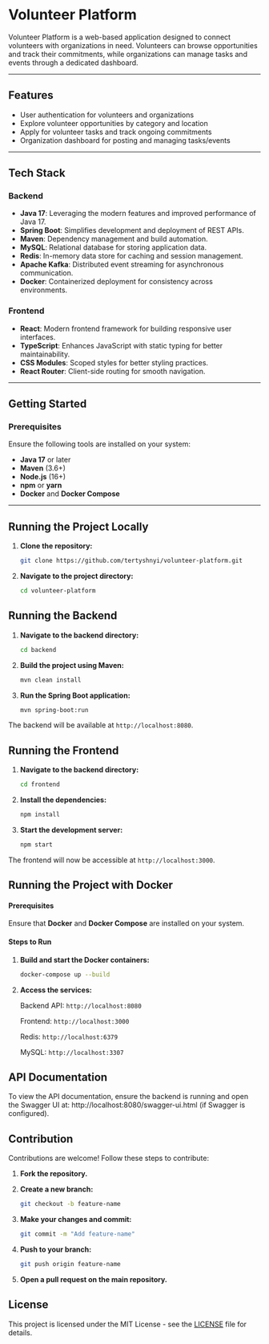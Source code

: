 ﻿# Volunteer Platform

Volunteer Platform is a web-based application designed to connect volunteers with organizations in need. Volunteers can browse opportunities and track their commitments, while organizations can manage tasks and events through a dedicated dashboard.

---

## **Features**
- User authentication for volunteers and organizations
- Explore volunteer opportunities by category and location
- Apply for volunteer tasks and track ongoing commitments
- Organization dashboard for posting and managing tasks/events

---

## **Tech Stack**

### **Backend**
- **Java 17**: Leveraging the modern features and improved performance of Java 17.
- **Spring Boot**: Simplifies development and deployment of REST APIs.
- **Maven**: Dependency management and build automation.
- **MySQL**: Relational database for storing application data.
- **Redis**: In-memory data store for caching and session management.
- **Apache Kafka**: Distributed event streaming for asynchronous communication.
- **Docker**: Containerized deployment for consistency across environments.

### **Frontend**
- **React**: Modern frontend framework for building responsive user interfaces.
- **TypeScript**: Enhances JavaScript with static typing for better maintainability.
- **CSS Modules**: Scoped styles for better styling practices.
- **React Router**: Client-side routing for smooth navigation.

---

## **Getting Started**

### **Prerequisites**
Ensure the following tools are installed on your system:
- **Java 17** or later
- **Maven** (3.6+)
- **Node.js** (16+)
- **npm** or **yarn**
- **Docker** and **Docker Compose**

---

## **Running the Project Locally**

1. **Clone the repository:**

    ```bash
    git clone https://github.com/tertyshnyi/volunteer-platform.git
    ```

2. **Navigate to the project directory:**

    ```bash
    cd volunteer-platform
    ```
## **Running the Backend**

1. **Navigate to the backend directory:**

    ```bash
    cd backend
    ```

2. **Build the project using Maven:**

    ```bash
    mvn clean install
    ```

3. **Run the Spring Boot application:**

    ```bash
    mvn spring-boot:run
    ```

The backend will be available at `http://localhost:8080`.

## **Running the Frontend**

1. **Navigate to the backend directory:**

    ```bash
    cd frontend
    ```
2. **Install the dependencies:**

   ```bash
   npm install
   ``` 

3. **Start the development server:**

   ```bash
   npm start
   ``` 

The frontend will now be accessible at `http://localhost:3000`.

## **Running the Project with Docker**

#### **Prerequisites**
Ensure that **Docker** and **Docker Compose** are installed on your system.

#### **Steps to Run**

1. **Build and start the Docker containers:**
   ```bash
   docker-compose up --build
   ```

2. **Access the services:**
   
   Backend API: `http://localhost:8080`
   
   Frontend: `http://localhost:3000`
   
   Redis: `http://localhost:6379`
   
   MySQL: `http://localhost:3307`

## API Documentation
To view the API documentation, ensure the backend is running and open the Swagger UI at: http://localhost:8080/swagger-ui.html (if Swagger is configured).

## Contribution
Contributions are welcome! Follow these steps to contribute:

1. **Fork the repository.**

2. **Create a new branch:**
   ```bash
   git checkout -b feature-name
   ```

3. **Make your changes and commit:**
   ```bash
   git commit -m "Add feature-name"
   ```

4. **Push to your branch:**
   ```bash
   git push origin feature-name
   ```

5. **Open a pull request on the main repository.**
   
## License
This project is licensed under the MIT License - see the [LICENSE](LICENSE) file for details.
